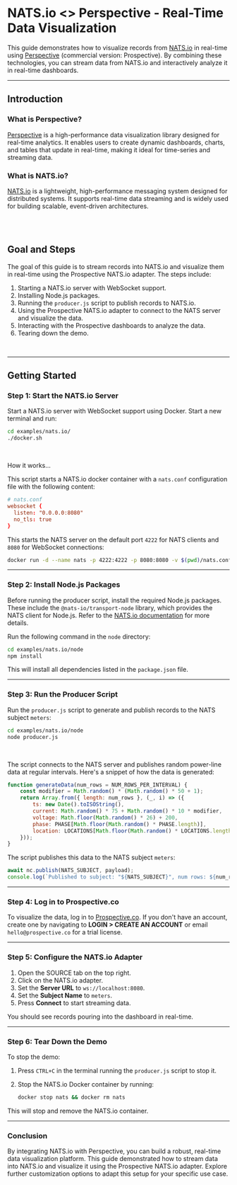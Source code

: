 # NATS.io <> Perspective - Real-Time Data Visualization

This guide demonstrates how to visualize records from [NATS.io](https://nats.io/) in real-time using [Perspective](https://perspective.finos.org/) (commercial version: Prospective). By combining these technologies, you can stream data from NATS.io and interactively analyze it in real-time dashboards.

---

## Introduction

### What is Perspective?

[Perspective](https://perspective.finos.org/) is a high-performance data visualization library designed for real-time analytics. It enables users to create dynamic dashboards, charts, and tables that update in real-time, making it ideal for time-series and streaming data.

### What is NATS.io?

[NATS.io](https://nats.io/) is a lightweight, high-performance messaging system designed for distributed systems. It supports real-time data streaming and is widely used for building scalable, event-driven architectures.

<br/><br/>

## Goal and Steps

The goal of this guide is to stream records into NATS.io and visualize them in real-time using the Prospective NATS.io adapter. The steps include:

1. Starting a NATS.io server with WebSocket support.
2. Installing Node.js packages.
3. Running the `producer.js` script to publish records to NATS.io.
4. Using the Prospective NATS.io adapter to connect to the NATS server and visualize the data.
5. Interacting with the Prospective dashboards to analyze the data.
6. Tearing down the demo.

<br/>

---

## Getting Started

### Step 1: Start the NATS.io Server

Start a NATS.io server with WebSocket support using Docker. Start a new terminal and run:

```bash
cd examples/nats.io/
./docker.sh
``` 

<br/>

How it works...

This script starts a NATS.io docker container with a `nats.conf` configuration file with the following content:

```conf
# nats.conf
websocket {
  listen: "0.0.0.0:8080"
  no_tls: true
}
```

This starts the NATS server on the default port `4222` for NATS clients and `8080` for WebSocket connections:

```bash
docker run -d --name nats -p 4222:4222 -p 8080:8080 -v $(pwd)/nats.conf:/nats.conf nats:latest -c /nats.conf
```

---

### Step 2: Install Node.js Packages

Before running the producer script, install the required Node.js packages. These include the `@nats-io/transport-node` library, which provides the NATS client for Node.js. Refer to the [NATS.io documentation](https://docs.nats.io/) for more details.

Run the following command in the `node` directory:

```bash
cd examples/nats.io/node
npm install
```

This will install all dependencies listed in the `package.json` file.

---

### Step 3: Run the Producer Script

Run the `producer.js` script to generate and publish records to the NATS subject `meters`:

```bash
cd examples/nats.io/node
node producer.js
```

<br/>

The script connects to the NATS server and publishes random power-line data at regular intervals. Here's a snippet of how the data is generated:

```javascript
function generateData(num_rows = NUM_ROWS_PER_INTERVAL) {
    const modifier = Math.random() * (Math.random() * 50 + 1);
    return Array.from({ length: num_rows }, (_, i) => ({
        ts: new Date().toISOString(),
        current: Math.random() * 75 + Math.random() * 10 * modifier,
        voltage: Math.floor(Math.random() * 26) + 200,
        phase: PHASE[Math.floor(Math.random() * PHASE.length)],
        location: LOCATIONS[Math.floor(Math.random() * LOCATIONS.length)],
    }));
}
```

The script publishes this data to the NATS subject `meters`:

```javascript
await nc.publish(NATS_SUBJECT, payload);
console.log(`Published to subject: "${NATS_SUBJECT}", num rows: ${num_rows}`);
```

---


### Step 4: Log in to Prospective.co

To visualize the data, log in to [Prospective.co](https://prospective.co/). If you don't have an account, create one by navigating to **LOGIN > CREATE AN ACCOUNT** or email `hello@prospective.co` for a trial license.

---

### Step 5: Configure the NATS.io Adapter

1. Open the SOURCE tab on the top right.
1. Click on the NATS.io adapter.
1. Set the **Server URL** to `ws://localhost:8080`.
1. Set the **Subject Name** to `meters`.
1. Press **Connect** to start streaming data.

You should see records pouring into the dashboard in real-time.

---

### Step 6: Tear Down the Demo

To stop the demo:

1. Press `CTRL+C` in the terminal running the `producer.js` script to stop it.
2. Stop the NATS.io Docker container by running:

   ```bash
   docker stop nats && docker rm nats
   ```

This will stop and remove the NATS.io container.

---

### Conclusion

By integrating NATS.io with Perspective, you can build a robust, real-time data visualization platform. This guide demonstrated how to stream data into NATS.io and visualize it using the Prospective NATS.io adapter. Explore further customization options to adapt this setup for your specific use case.
